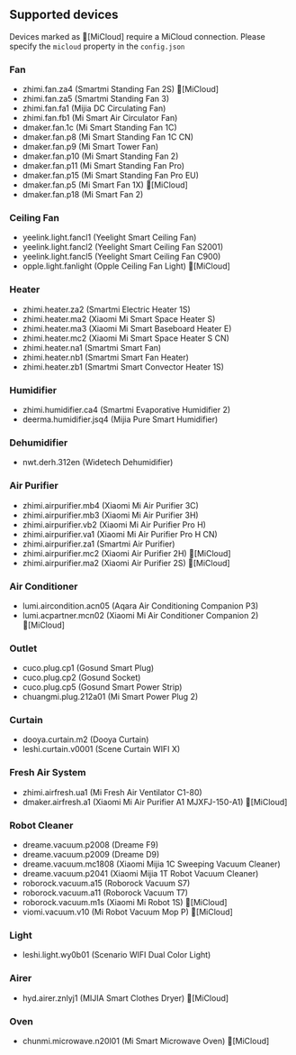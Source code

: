 ## Supported devices

Devices marked as 🔵[MiCloud] require a MiCloud connection. Please specify the `micloud` property in the `config.json`

### Fan
* zhimi.fan.za4 (Smartmi Standing Fan 2S) 🔵[MiCloud]
* zhimi.fan.za5 (Smartmi Standing Fan 3)
* zhimi.fan.fa1 (Mijia DC Circulating Fan)
* zhimi.fan.fb1 (Mi Smart Air Circulator Fan)
* dmaker.fan.1c (Mi Smart Standing Fan 1C)
* dmaker.fan.p8 (Mi Smart Standing Fan 1C CN)
* dmaker.fan.p9 (Mi Smart Tower Fan)
* dmaker.fan.p10 (Mi Smart Standing Fan 2)
* dmaker.fan.p11 (Mi Smart Standing Fan Pro)
* dmaker.fan.p15 (Mi Smart Standing Fan Pro EU)
* dmaker.fan.p5 (Mi Smart Fan 1X) 🔵[MiCloud]
* dmaker.fan.p18 (Mi Smart Fan 2)

### Ceiling Fan
* yeelink.light.fancl1 (Yeelight Smart Ceiling Fan)
* yeelink.light.fancl2 (Yeelight Smart Ceiling Fan S2001)
* yeelink.light.fancl5 (Yeelight Smart Ceiling Fan C900)
* opple.light.fanlight (Opple Ceiling Fan Light) 🔵[MiCloud]

### Heater
* zhimi.heater.za2 (Smartmi Electric Heater 1S)
* zhimi.heater.ma2 (Xiaomi Mi Smart Space Heater S)
* zhimi.heater.ma3 (Xiaomi Mi Smart Baseboard Heater E)
* zhimi.heater.mc2 (Xiaomi Mi Smart Space Heater S CN)
* zhimi.heater.na1 (Smartmi Smart Fan)
* zhimi.heater.nb1 (Smartmi Smart Fan Heater)
* zhimi.heater.zb1 (Smartmi Smart Convector Heater 1S)

### Humidifier
* zhimi.humidifier.ca4 (Smartmi Evaporative Humidifier 2)
* deerma.humidifier.jsq4 (Mijia Pure Smart Humidifier)

### Dehumidifier
* nwt.derh.312en (Widetech Dehumidifier)

### Air Purifier
* zhimi.airpurifier.mb4 (Xiaomi Mi Air Purifier 3C)
* zhimi.airpurifier.mb3 (Xiaomi Mi Air Purifier 3H)
* zhimi.airpurifier.vb2 (Xiaomi Mi Air Purifier Pro H)
* zhimi.airpurifier.va1 (Xiaomi Mi Air Purifier Pro H CN)
* zhimi.airpurifier.za1 (Smartmi Air Purifier)
* zhimi.airpurifier.mc2 (Xiaomi Air Purifier 2H) 🔵[MiCloud]
* zhimi.airpurifier.ma2 (Xiaomi Air Purifier 2S) 🔵[MiCloud]

### Air Conditioner
* lumi.aircondition.acn05 (Aqara Air Conditioning Companion P3)
* lumi.acpartner.mcn02 (Xiaomi Mi Air Conditioner Companion 2) 🔵[MiCloud]

### Outlet
* cuco.plug.cp1 (Gosund Smart Plug)
* cuco.plug.cp2 (Gosund Socket)
* cuco.plug.cp5 (Gosund Smart Power Strip)
* chuangmi.plug.212a01 (Mi Smart Power Plug 2)

### Curtain
* dooya.curtain.m2 (Dooya Curtain)
* leshi.curtain.v0001 (Scene Curtain WIFI X)

### Fresh Air System
* zhimi.airfresh.ua1 (Mi Fresh Air Ventilator C1-80)
* dmaker.airfresh.a1 (Xiaomi Mi Air Purifier A1 MJXFJ-150-A1) 🔵[MiCloud]

### Robot Cleaner
* dreame.vacuum.p2008 (Dreame F9)
* dreame.vacuum.p2009 (Dreame D9)
* dreame.vacuum.mc1808 (Xiaomi Mijia 1C Sweeping Vacuum Cleaner)
* dreame.vacuum.p2041 (Xiaomi Mijia 1T Robot Vacuum Cleaner)
* roborock.vacuum.a15 (Roborock Vacuum S7)
* roborock.vacuum.a11 (Roborock Vacuum T7)
* roborock.vacuum.m1s (Xiaomi Mi Robot 1S) 🔵[MiCloud]
* viomi.vacuum.v10 (Mi Robot Vacuum Mop P) 🔵[MiCloud]

### Light
* leshi.light.wy0b01 (Scenario WIFI Dual Color Light)

### Airer
* hyd.airer.znlyj1 (MIJIA Smart Clothes Dryer) 🔵[MiCloud]

### Oven
* chunmi.microwave.n20l01 (Mi Smart Microwave Oven) 🔵[MiCloud]
